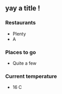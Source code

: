 ## yay a title !

### Restaurants
- Plenty
- A

### Places to go
- Quite a few

### Current temperature
- 16 C
